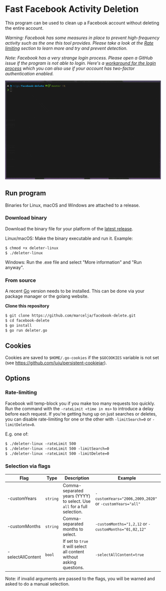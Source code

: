 # Fast Facebook Activity Deletion

This program can be used to clean up a Facebook account without deleting the entire account.

_Warning: Facebook has some measures in place to prevent high-frequency activity such as the one this tool provides. Please take a look at the [Rate limiting](#rate-limiting) section to learn more and try and prevent detection._ 

_Note: Facebook has a very strange login process. Please open a GitHub issue if the program is not able to login. Here's a [workaround for the login process](https://github.com/marcelja/facebook-delete/wiki/Login-with-browser-cookie) which you can also use if your account has two-factor authentication enabled._

![](demo.gif)

## Run program

Binaries for Linux, macOS and Windows are attached to a release.

### Download binary

Download the binary file for your platform of the [latest release](https://github.com/marcelja/facebook-delete/releases).

Linux/macOS: Make the binary executable and run it. Example:

```
$ chmod +x deleter-linux
$ ./deleter-linux
```

Windows: Run the .exe file and select "More information" and "Run anyway".

### From source

A recent [Go](https://golang.org/) version needs to be installed. This can be done via your package manager or the golang website.

__Clone this repository__

```
$ git clone https://github.com/marcelja/facebook-delete.git
$ cd facebook-delete
$ go install
$ go run deleter.go
```

## Cookies

Cookies are saved to `$HOME/.go-cookies` if the `$GOCOOKIES` variable is not set (see https://github.com/juju/persistent-cookiejar).

## Options

### Rate-limiting

Facebook will temp-block you if you make too many requests too quickly. Run the command with the `-rateLimit <time in ms>` to introduce a delay before each request. If you're getting hung up on just searches or deletes, you can disable rate-limiting for one or the other with `-limitSearch=0` or `-limitDelete=0`.

E.g. one of:

```
$ ./deleter-linux -rateLimit 500
$ ./deleter-linux -rateLimit 500 -limitSearch=0
$ ./deleter-linux -rateLimit 500 -limitDelete=0
```

### Selection via flags

| Flag              | Type     | Description                                                             | Example                                                 |
|-------------------|----------|-------------------------------------------------------------------------|---------------------------------------------------------|
| -customYears      | `string` | Comma-separated years (YYYY) to select. Use `all` for a full selection. | `-customYears="2006,2009,2020"` or `-customYears="all"` |
| -customMonths     | `string` | Comma-separated months to select.                                       | `-customMonths="1,2,12` or `-customMonths="01,02,12"`   |
| -selectAllContent | `bool`   | If set to `true` it will select all content without asking questions.   | `-selectAllContent=true`                                |

Note: if invalid arguments are passed to the flags, you will be warned and asked to do a manual selection.
